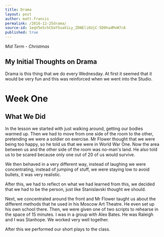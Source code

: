 ```yaml
---
title: Drama
layout: post
author: matt.francis
permalink: /2016-12-25drama/
source-id: 1eqV5e5chCUaYSuaXiLy_ZDNEli6UjC-5D0hadMvW7cA
published: true
---
```

*Mid Term - Christmas*
 
## My Initial Thoughts on Drama
 
Drama is this thing that we do every Wednesday. At first it seemed that it would be very fun and this was reinforced when we went into the Studio. 
 
# Week One
 
## What We Did
 
In the lesson we started with just walking around, getting our bodies warmed up. Then we had to move from one side of the room to the other, pretending we were a soldier on exercise. Mr Flower thought that we were being too happy, so he told us that we were in World War One. Now the area between us and the other side of the room was no-man's land. He also told us to be scared because only one out of 20 of us would survive. 
 
We then behaved in a very different way, instead of laughing we were concentrating, instead of jumping of stuff, we were staying low to avoid bullets, it was very realistic. 
 
After this, we had to reflect on what we had learned from this, we decided that we had to be the person, just like Stanislavski thought we should. 
 
Next, we concentrated around the front and Mr Flower taught us about the different methods that he used in his Moscow Art Theatre. He even set up his own school there. Then, we were given one of two scripts to rehearse in the space of 15 minutes. I was in a group with Alex Bates. He was Raleigh and I was Stanhope. We worked very well together.
 
After this we performed our short plays to the class.
